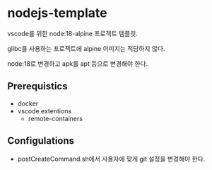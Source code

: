 # nodejs-template

vscode를 위한 node:18-alpine 프로젝트 템플릿.

glibc를 사용하는 프로젝트에 alpine 이미지는 적당하지 않다.

node:18로 변경하고 apk를 apt 등으로 변경해야 한다.


## Prerequistics

- docker
- vscode extentions
  - remote-containers

## Configulations

- postCreateCommand.sh에서 사용자에 맞게 git 설정을 변경해야 한다.
